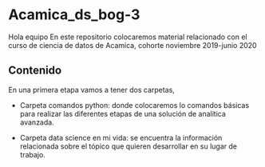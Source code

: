 # Acamica_ds_bog-3

Hola equipo
En este repositorio colocaremos material relacionado con el curso de ciencia de datos de Acamica, cohorte noviembre 2019-junio 2020

## Contenido
En una primera etapa vamos a tener dos carpetas,

* Carpeta comandos python: donde colocaremos lo comandos básicas para realizar las diferentes etapas de una solución de analítica avanzada.

* Carpeta data science en mi  vida: se encuentra la información relacionada sobre el tópico que quieren desarrollar en su lugar de trabajo.
